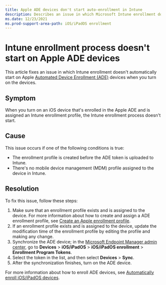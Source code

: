 ```yaml
---
title: Apple ADE devices don't start auto-enrollment in Intune
description: Describes an issue in which Microsoft Intune enrollment doesn't automatically start on Apple Automated Device Enrollment (ADE) devices when you turn on the devices.
ms.date: 12/23/2021
ms.prod-support-area-path: iOS/iPadOS enrollment
---
```

# Intune enrollment process doesn't start on Apple ADE devices

This article fixes an issue in which Intune enrollment doesn't automatically start on Apple [Automated Device Enrollment (ADE)](https://support.apple.com/en-us/HT204142) devices when you turn on the devices.

## Symptom

When you turn on an iOS device that's enrolled in the Apple ADE and is assigned an Intune enrollment profile, the Intune enrollment process doesn't start.

## Cause

This issue occurs if one of the following conditions is true:

- The enrollment profile is created before the ADE token is uploaded to Intune.
- There's no mobile device management (MDM) profile assigned to the device in Intune.

## Resolution

To fix this issue, follow these steps:

1. Make sure that an enrollment profile exists and is assigned to the device. For more information about how to create and assign a ADE enrollment profile, see [Create an Apple enrollment profile](/mem/intune/enrollment/device-enrollment-program-enroll-ios#create-an-apple-enrollment-profile).
1. If an enrollment profile exists and is assigned to the device, update the modification time of the enrollment profile by editing the profile and making any change.
1. Synchronize the ADE device; in the [Microsoft Endpoint Manager admin center](https://go.microsoft.com/fwlink/?linkid=2109431), go to **Devices** > **iOS/iPadOS** > **iOS/iPadOS enrollment** > **Enrollment Program Tokens**.
1. Select the token in the list, and then select **Devices** > **Sync**.
1. After the synchronization finishes, turn on the ADE device.

For more information about how to enroll ADE devices, see [Automatically enroll iOS/iPadOS devices](/mem/intune/enrollment/device-enrollment-program-enroll-ios).
